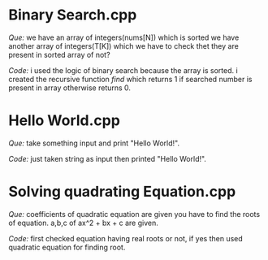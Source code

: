 # Binary Search.cpp
*Que:* we have an array of integers(nums[N]) which is sorted we have another array of integers(T[K]) which we have to check thet they are present in sorted array of not? 

*Code:* i used the logic of binary search because the array is sorted. i created the recursive function *find* which returns 1 if searched number is present in array otherwise returns 0.
# Hello World.cpp
*Que:* take something input and print "Hello World!".

*Code:* just taken string as input then printed "Hello World!". 
# Solving quadrating Equation.cpp
*Que:* coefficients of quadratic equation are given you have to find the roots of equation. a,b,c of ax^2 + bx + c are given.

*Code:* first checked equation having real roots or not, if yes then used quadratic equation for finding root.
